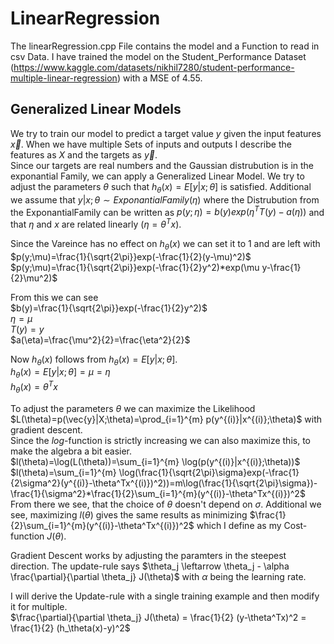# LinearRegression

The linearRegression.cpp File contains the model and a Function to read in csv Data. I have trained the model on the Student_Performance Dataset (https://www.kaggle.com/datasets/nikhil7280/student-performance-multiple-linear-regression) with a MSE of 4.55.

## Generalized Linear Models

We try to train our model to predict a target value $y$ given the input features $\vec{x}$. When we have multiple Sets of inputs and outputs I describe the features as $X$ and the targets as $\vec{y}$.  
Since our targets are real numbers and the Gaussian distrubution is in the exponantial Family, we can apply a Generalized Linear Model. We try to adjust the parameters $\theta$ such that $h_\theta(x)= E[y|x;\theta]$ is satisfied. Additional we assume that $y|x;\theta \sim ExponantialFamily(\eta)$ where the Distrubution from the ExponantialFamily can be written as $p(y; \eta)=b(y)exp(\eta^TT(y)-a(\eta))$ and that $\eta$ and $x$ are related linearly ($\eta=\theta^Tx$).

Since the Vareince has no effect on $h_\theta(x)$ we can set it to 1 and are left with  
$p(y;\mu)=\frac{1}{\sqrt{2\pi}}exp(-\frac{1}{2}(y-\mu)^2)$  
$p(y;\mu)=\frac{1}{\sqrt{2\pi}}exp(-\frac{1}{2}y^2)*exp(\mu y-\frac{1}{2}\mu^2)$

From this we can see  
$b(y)=\frac{1}{\sqrt{2\pi}}exp(-\frac{1}{2}y^2)$  
$\eta=\mu$  
$T(y)=y$  
$a(\eta)=\frac{\mu^2}{2}=\frac{\eta^2}{2}$

Now $h_\theta(x)$ follows from $h_\theta(x)= E[y|x;\theta]$.  
$h_\theta(x)= E[y|x;\theta]=\mu=\eta$  
$h_\theta(x)=\theta^Tx$

To adjust the parameters $\theta$ we can maximize the Likelihood $L(\theta)=p(\vec{y}|X;\theta)=\prod_{i=1}^{m} p(y^{(i)}|x^{(i)};\theta)$ with gradient descent.  
Since the $log$-function is strictly increasing we can also maximize this, to make the algebra a bit easier.  
$l(\theta)=\log(L(\theta))=\sum_{i=1}^{m} \log(p(y^{(i)}|x^{(i)};\theta))$  
$l(\theta)=\sum_{i=1}^{m} \log(\frac{1}{\sqrt{2\pi}\sigma}exp(-\frac{1}{2\sigma^2}(y^{(i)}-\theta^Tx^{(i)})^2))=m\log(\frac{1}{\sqrt{2\pi}\sigma})-\frac{1}{\sigma^2}*\frac{1}{2}\sum_{i=1}^{m}(y^{(i)}-\theta^Tx^{(i)})^2$  
From there we see, that the choice of $\theta$ doesn't depend on $\sigma$. Additional we see, maximizing $l(\theta)$ gives the same results as minimizing $\frac{1}{2}\sum_{i=1}^{m}(y^{(i)}-\theta^Tx^{(i)})^2$ which I define as my Cost-function $J(\theta)$.  

Gradient Descent works by adjusting the paramters in the steepest direction. The update-rule says $\theta_j \leftarrow \theta_j - \alpha \frac{\partial}{\partial \theta_j} J(\theta)$ with $\alpha$ being the learning rate.  

I will derive the Update-rule with a single training example and then modify it for multiple.  
$\frac{\partial}{\partial \theta_j} J(\theta) = \frac{1}{2} (y-\theta^Tx)^2 = \frac{1}{2} (h_\theta(x)-y)^2$
